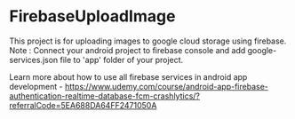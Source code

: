 # FirebaseUploadImage
This project is for uploading images to google cloud storage using firebase. 
Note : Connect your android project to firebase console and add google-services.json file to 'app' folder of your project.       

Learn more about how to use all firebase services in android app development - https://www.udemy.com/course/android-app-firebase-authentication-realtime-database-fcm-crashlytics/?referralCode=5EA688DA64FF2471050A

